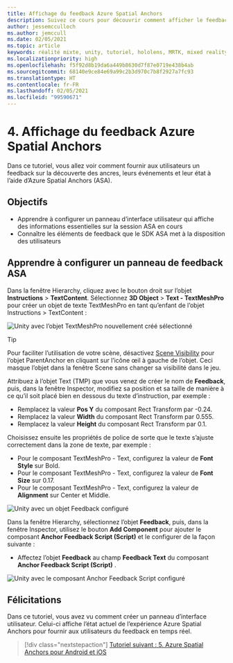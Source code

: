 ```yaml
---
title: Affichage du feedback Azure Spatial Anchors
description: Suivez ce cours pour découvrir comment afficher le feedback Azure Spatial Anchors dans une application de réalité mixte.
author: jessemcculloch
ms.author: jemccull
ms.date: 02/05/2021
ms.topic: article
keywords: réalité mixte, unity, tutoriel, hololens, MRTK, mixed reality toolkit, UWP, ancres spatiales Azure, sessions, éléments de feedback
ms.localizationpriority: high
ms.openlocfilehash: f5f92d8b19da6a449b8630d7f87e0719e438b4ab
ms.sourcegitcommit: 68140e9ce84e69a99c2b3d970c7b8f2927a7fc93
ms.translationtype: HT
ms.contentlocale: fr-FR
ms.lasthandoff: 02/05/2021
ms.locfileid: "99590671"
---
```

# <a name="4-displaying-feedback-from-azure-spatial-anchors"></a>4. Affichage du feedback Azure Spatial Anchors

Dans ce tutoriel, vous allez voir comment fournir aux utilisateurs un feedback sur la découverte des ancres, leurs événements et leur état à l’aide d’Azure Spatial Anchors (ASA).

## <a name="objectives"></a>Objectifs

* Apprendre à configurer un panneau d’interface utilisateur qui affiche des informations essentielles sur la session ASA en cours
* Connaître les éléments de feedback que le SDK ASA met à la disposition des utilisateurs

## <a name="setting-up-asa-feedback-panel"></a>Apprendre à configurer un panneau de feedback ASA

Dans la fenêtre Hierarchy, cliquez avec le bouton droit sur l’objet **Instructions** > **TextContent**. Sélectionnez **3D Object** > **Text - TextMeshPro** pour créer un objet de texte TextMeshPro en tant qu’enfant de l’objet Instructions > TextContent :

![Unity avec l’objet TextMeshPro nouvellement créé sélectionné](images/mr-learning-asa/asa-04-section1-step1-1.png)

> [!TIP]
> Pour faciliter l’utilisation de votre scène, désactivez <a href="https://docs.unity3d.com/Manual/SceneVisibility.html" target="_blank">Scene Visibility</a> pour l’objet ParentAnchor en cliquant sur l’icône œil à gauche de l’objet. Ceci masque l’objet dans la fenêtre Scene sans changer sa visibilité dans le jeu.

Attribuez à l’objet Text (TMP) que vous venez de créer le nom de **Feedback**, puis, dans la fenêtre Inspector, modifiez sa position et sa taille de manière à ce qu’il soit placé bien en dessous du texte d’instruction, par exemple :

* Remplacez la valeur **Pos Y** du composant Rect Transform par -0.24.
* Remplacez la valeur **Width** du composant Rect Transform par 0.555.
* Remplacez la valeur **Height** du composant Rect Transform par 0.1.

Choisissez ensuite les propriétés de police de sorte que le texte s’ajuste correctement dans la zone de texte, par exemple :

* Pour le composant TextMeshPro - Text, configurez la valeur de **Font Style** sur Bold.
* Pour le composant TextMeshPro - Text, configurez la valeur de **Font Size** sur 0.17.
* Pour le composant TextMeshPro - Text, configurez la valeur de **Alignment** sur Center et Middle.

![Unity avec un objet Feedback configuré](images/mr-learning-asa/asa-04-section1-step1-2.png)

Dans la fenêtre Hierarchy, sélectionnez l’objet **Feedback**, puis, dans la fenêtre Inspector, utilisez le bouton **Add Component** pour ajouter le composant **Anchor Feedback Script (Script)** et le configurer de la façon suivante :

* Affectez l’objet **Feedback** au champ **Feedback Text** du composant **Anchor Feedback Script (Script)** .

![Unity avec le composant Anchor Feedback Script configuré](images/mr-learning-asa/asa-04-section1-step1-3.png)

## <a name="congratulations"></a>Félicitations

Dans ce tutoriel, vous avez vu comment créer un panneau d’interface utilisateur. Celui-ci affiche l’état actuel de l’expérience Azure Spatial Anchors pour fournir aux utilisateurs du feedback en temps réel.

> [!div class="nextstepaction"]
> [Tutoriel suivant : 5. Azure Spatial Anchors pour Android et iOS](mr-learning-asa-05.md)

